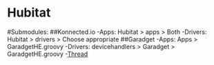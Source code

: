 # Hubitat


#Submodules:
##Konnected.io
-Apps: Hubitat > apps > Both
-Drivers: Hubitat > drivers > Choose appropriate
##Garadget
-Apps: Apps > GaradgetHE.groovy
-Drivers: devicehandlers > Garadget > GaradgetHE.groovy
-[Thread](https://community.hubitat.com/t/garadget-support/1560/18)
